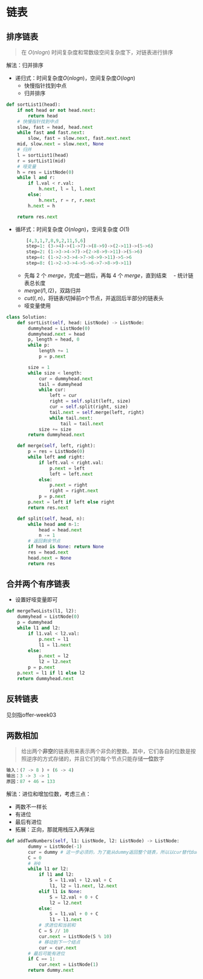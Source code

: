 # 链表

## 排序链表

> 在 $O(nlogn)$ 时间复杂度和常数级空间复杂度下，对链表进行排序

解法：归并排序

- 递归式：时间复杂度$O(nlogn)$，空间复杂度$O(logn)$
  - 快慢指针找到中点
  - 归并排序

```python
def sortList1(head):
    if not head or not head.next:
        return head
    # 快慢指针找到中点
    slow, fast = head, head.next
    while fast and fast.next:
        slow, fast = slow.next, fast.next.next
    mid, slow.next = slow.next, None
    # 归并
    l = sortList1(head)
    r = sortList1(mid)
    # 哑变量
    h = res = ListNode(0)
    while l and r:
        if l.val < r.val:
            h.next, l = l, l.next
        else:
            h.next, r = r, r.next
        h.next = h

    return res.next
```

- 循环式：时间复杂度 $O(nlogn)$，空间复杂度 $O(1)$

    ```python
        [4,3,1,7,8,9,2,11,5,6]
        step=1: (3->4)->(1->7)->(8->9)->(2->11)->(5->6)
        step=2: (1->3->4->7)->(2->8->9->11)->(5->6)
        step=4: (1->2->3->4->7->8->9->11)->5->6
        step=8: (1->2->3->4->5->6->7->8->9->11)
    ```

  - 先每 $2$ 个 $merge$，完成一趟后，再每 $4$ 个 $merge$，直到结束
　- 统计链表总长度
  - $merge(l1, l2)$，双路归并
  - $cut(l, n)$，将链表$l$切掉前$n$个节点，并返回后半部分的链表头
  - 哑变量使用

```python
class Solution:
    def sortList(self, head: ListNode) -> ListNode:
        dummyhead = ListNode(0)
        dummyhead.next = head
        p, length = head, 0
        while p:
            length += 1
            p = p.next

        size = 1
        while size < length:
            cur = dummyhead.next
            tail = dummyhead
            while cur:
                left = cur
                right = self.split(left, size)
                cur = self.split(right, size)
                tail.next = self.merge(left, right)
                while tail.next:
                    tail = tail.next
            size += size
        return dummyhead.next

    def merge(self, left, right):
        p = res = ListNode(0)
        while left and right:
            if left.val < right.val:
                p.next = left
                left = left.next
            else:
                p.next = right
                right = right.next
            p = p.next
        p.next = left if left else right
        return res.next

    def split(self, head, n):
        while head and n-1:
            head = head.next 
            n -= 1
        # 返回剩余节点
        if head is None: return None
        res = head.next
        head.next = None
        return res
```

## 合并两个有序链表

- 设置好哑变量即可

```python
def mergeTwoLists(l1, l2):
    dummyhead = ListNode(0)
    p = dummyhead
    while l1 and l2:
        if l1.val < l2.val:
            p.next = l1
            l1 = l1.next
        else:
            p.next = l2
            l2 = l2.next
        p = p.next
    p.next = l1 if l1 else l2
    return dummyhead.next
```

## 反转链表

见剑指offer-week03

## 两数相加

> 给出两个**非空**的链表用来表示两个非负的整数。其中，它们各自的位数是按照逆序的方式存储的，并且它们的每个节点只能存储**一位**数字

```python
输入：(7 -> 8 ) + (6 -> 4)
输出：3 -> 3 -> 1
原因：87 + 46 = 133
```

解法：进位和增加位数，考虑三点：

- 两数不一样长
- 有进位
- 最后有进位
- 拓展：正向，那就用栈压入再弹出

```python
def addTwoNumbers(self, l1: ListNode, l2: ListNode) -> ListNode:
        dummy = ListNode(-1)
        cur = dummy # 这一步必须的，为了能从dummy返回整个链表，所以以cur替代dummy迭代
        C = 0
        # 补0
        while l1 or l2:
            if l1 and l2:
                S = l1.val + l2.val + C
                l1, l2 = l1.next, l2.next
            elif l1 is None:
                S = l2.val + 0 + C
                l2 = l2.next
            else:
                S = l1.val + 0 + C
                l1 = l1.next
            # 求进位和当前和
            C = S // 10
            cur.next = ListNode(S % 10)
            # 移动到下一个结点
            cur = cur.next
        # 最后可能有进位
        if C == 1:
            cur.next = ListNode(1)
        return dummy.next
```
